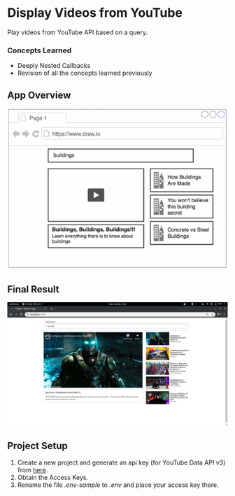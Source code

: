 # Display Videos from YouTube

Play videos from YouTube API based on a query.

### Concepts Learned

- Deeply Nested Callbacks
- Revision of all the concepts learned previously

## App Overview

![overview](overview.png)

## Final Result

![result](result.png)

## Project Setup

1. Create a new project and generate an api key (for YouTube Data API v3) from [here](https://console.developers.google.com).
2. Obtain the Access Keys.
3. Rename the file _.env-sample_ to _.env_ and place your access key there.
